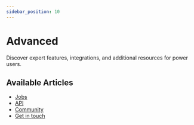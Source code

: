 ```yaml
---
sidebar_position: 10
---
```


# Advanced




Discover expert features, integrations, and additional resources for power users.

## Available Articles

- [Jobs](./jobs.md)
- [API](./api.md)
- [Community](./community.md)
- [Get in touch](./get-in-touch.md)

